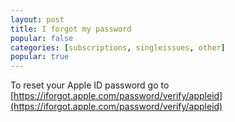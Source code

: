 ```yaml
---
layout: post
title: I forgot my password
popular: false
categories: [subscriptions, singleissues, other]
popular: true
---
```

To reset your Apple ID password go to [https://iforgot.apple.com/password/verify/appleid](https://iforgot.apple.com/password/verify/appleid)
